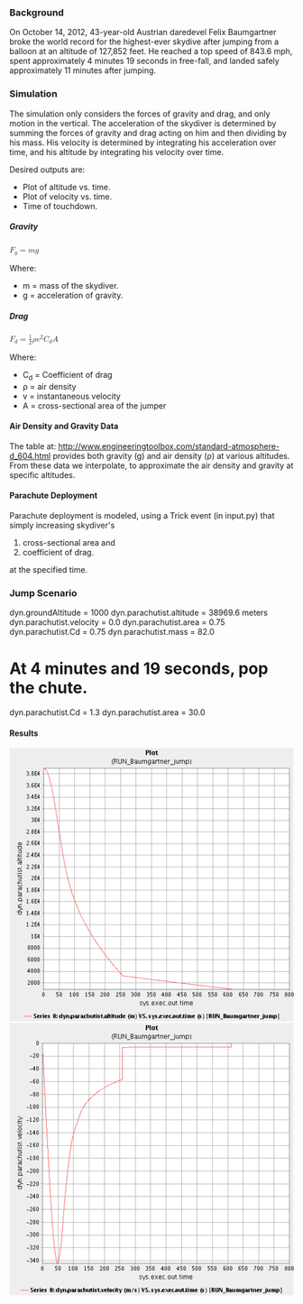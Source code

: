 ### Background
On October 14, 2012, 43-year-old Austrian daredevel Felix Baumgartner broke the
world record for the highest-ever skydive after jumping from a balloon at an
altitude of 127,852 feet. He reached a top speed of 843.6 mph, spent approximately
4 minutes 19 seconds in free-fall, and landed safely approximately 11 minutes
after jumping.

### Simulation
The simulation only considers the forces of gravity and drag, and only motion in
the vertical. The acceleration of the skydiver is determined by summing the
forces of gravity and drag acting on him and then dividing by his mass. His
velocity is determined by integrating his acceleration over time, and his
altitude by integrating his velocity over time.

Desired outputs are:
* Plot of altitude vs. time.
* Plot of velocity vs. time.
* Time of touchdown.

##### Gravity
<math xmlns="http://www.w3.org/1998/Math/MathML">
<mrow>
    <msub>
        <mi>F</mi>
        <mi>g</mi>
    </msub>
    <mo>=</mo>
    <mi>m</mi>
    <mo>&InvisibleTimes;</mo>
    <mi>g</mi>
</mrow>
</math>

Where:

* m = mass of the skydiver.
* g = acceleration of gravity.

##### Drag
<math xmlns="http://www.w3.org/1998/Math/MathML">
    <mrow>
        <msub>
            <mi>F</mi>
            <mi>d</mi>
        </msub>
        <mo>=</mo>
        <mfrac>
            <mn>1</mn>
            <mn>2</mn>
        </mfrac>
        <mo>&InvisibleTimes;</mo>
        <mi>&#0961;</mi>
        <mo>&InvisibleTimes;</mo>
        <msup>
            <mi>v</mi>
            <mn>2</mn>
        </msup>
        <mo>&InvisibleTimes;</mo>
        <msub>
            <mi>C</mi>
            <mi>d</mi>
        </msub>
        <mo>&InvisibleTimes;</mo>
        <mi>A</mi>
    </mrow>
</math>

Where:

* C<sub>d</sub> = Coefficient of drag
* &#0961; = air density
* v = instantaneous velocity
* A = cross-sectional area of the jumper

#### Air Density and Gravity Data
The table at:
<http://www.engineeringtoolbox.com/standard-atmosphere-d_604.html>
provides both gravity (g) and air density (&#0961;) at various altitudes.
From these data we interpolate, to approximate the air density and gravity at
specific altitudes.

#### Parachute Deployment
Parachute deployment is modeled, using a Trick event (in input.py) that simply increasing skydiver's

1) cross-sectional area and
2) coefficient of drag.

at the specified time.

### Jump Scenario
dyn.groundAltitude = 1000
dyn.parachutist.altitude = 38969.6 meters
dyn.parachutist.velocity = 0.0
dyn.parachutist.area = 0.75
dyn.parachutist.Cd = 0.75
dyn.parachutist.mass = 82.0

# At 4 minutes and 19 seconds, pop the chute.
dyn.parachutist.Cd = 1.3
dyn.parachutist.area = 30.0

#### Results

![Plot of Altitude vs Time](images/plot_altitude_vs_time.png "Altitude vs. Time")
![Plot of Velocity vs Time](images/plot_velocity_vs_time.png "Velocity vs. Time")

